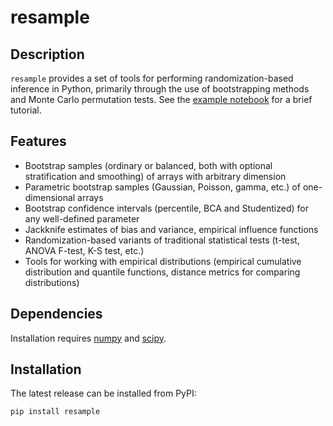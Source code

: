 # resample

Description
--------

`resample` provides a set of tools for performing randomization-based inference in Python, primarily through the use of bootstrapping methods and Monte Carlo permutation tests.  See the [example notebook](https://github.com/dsaxton/resample/blob/master/doc/resample.ipynb) for a brief tutorial.

Features
--------

* Bootstrap samples (ordinary or balanced, both with optional stratification and smoothing) of arrays with arbitrary dimension
* Parametric bootstrap samples (Gaussian, Poisson, gamma, etc.) of one-dimensional arrays
* Bootstrap confidence intervals (percentile, BCA and Studentized) for any well-defined parameter
* Jackknife estimates of bias and variance, empirical influence functions
* Randomization-based variants of traditional statistical tests (t-test, ANOVA F-test, K-S test, etc.)
* Tools for working with empirical distributions (empirical cumulative distribution and quantile functions, distance metrics for comparing distributions)

Dependencies
------------

Installation requires [numpy](http://www.numpy.org/) and [scipy](https://www.scipy.org/).

Installation
------------

The latest release can be installed from PyPI:

    pip install resample

